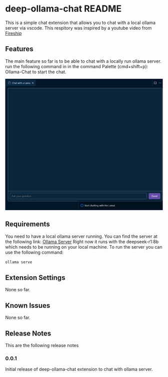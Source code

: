 # deep-ollama-chat README

This is a simple chat extension that allows you to chat with a local ollama server via vscode.
This respitory was inspired by a youtube video from [Fireship](https://www.youtube.com/watch?v=clJCDHml2cA&t=348s&ab_channel=BeyondFireship)

## Features

The main feature so far is to be able to chat with a locally run ollama server.
run the following command in in the command Palette (cmd+shift+p): Ollama-Chat to start the chat.

![CHAT](./images/chat-screen.png)

## Requirements

You need to have a local ollama server running. You can find the server at the following link: [Ollama Server](https://ollama.com/)
Right now it runs with the deepseek-r1:8b which needs to be running on your local machine.
To run the server you can use the following command:

```bash
ollama serve
```

## Extension Settings

None so far.

## Known Issues

None so far.

## Release Notes

This are the following release notes

### 0.0.1

Initial release of deep-ollama-chat extension to chat with ollama server.
